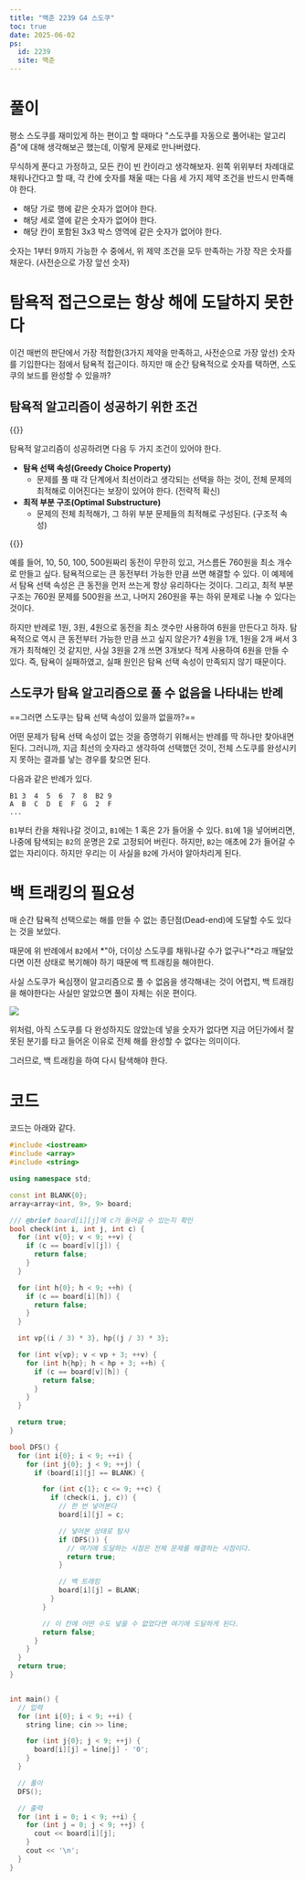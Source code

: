 ```yaml
---
title: "백준 2239 G4 스도쿠"
toc: true
date: 2025-06-02
ps:
  id: 2239
  site: 백준
---
```


# 풀이

평소 스도쿠를 재미있게 하는 편이고 할 때마다 "스도쿠를 자동으로 풀어내는 알고리즘"에 대해 생각해보곤 했는데, 이렇게 문제로 만나버렸다.

무식하게 푼다고 가정하고, 모든 칸이 빈 칸이라고 생각해보자. 왼쪽 위위부터 차례대로 채워나간다고 할 때, 각 칸에 숫자를 채울 때는 다음 세 가지 제약 조건을 반드시 만족해야 한다.

* 해당 가로 행에 같은 숫자가 없어야 한다.
* 해당 세로 열에 같은 숫자가 없어야 한다.
* 해당 칸이 포함된 3x3 박스 영역에 같은 숫자가 없어야 한다.

숫자는 1부터 9까지 가능한 수 중에서, 위 제약 조건을 모두 만족하는 가장 작은 숫자를 채운다. (사전순으로 가장 앞선 숫자)

# 탐욕적 접근으로는 항상 해에 도달하지 못한다

이건 매번의 판단에서 가장 적합한(3가지 제약을 만족하고, 사전순으로 가장 앞선) 숫자를 기입한다는 점에서 탐욕적 접근이다. 하지만 매 순간 탐욕적으로 숫자를 택하면, 스도쿠의 보드를 완성할 수 있을까?

## 탐욕적 알고리즘이 성공하기 위한 조건

{{<admo>}}

탐욕적 알고리즘이 성공하려면 다음 두 가지 조건이 있어야 한다.

* **탐욕 선택 속성(Greedy Choice Property)**
  * 문제를 풀 때 각 단계에서 최선이라고 생각되는 선택을 하는 것이, 전체 문제의 최적해로 이어진다는 보장이 있어야 한다. (전략적 확신)
* **최적 부분 구조(Optimal Substructure)**
  * 문제의 전체 최적해가, 그 하위 부분 문제들의 최적해로 구성된다. (구조적 속성)

{{</admo>}}

예를 들어, 10, 50, 100, 500원짜리 동전이 무한히 있고, 거스름돈 760원을 최소 개수로 만들고 싶다. 탐욕적으로는 큰 동전부터 가능한 만큼 쓰면 해결할 수 있다. 이 예제에서 탐욕 선택 속성은 큰 동전을 먼저 쓰는게 항상 유리하다는 것이다. 그리고, 최적 부분 구조는 760원 문제를 500원을 쓰고, 나머지 260원을 푸는 하위 문제로 나눌 수 있다는 것이다.

하지만 반례로 1원, 3원, 4원으로 동전을 최소 갯수만 사용하여 6원을 만든다고 하자. 탐욕적으로 역시 큰 동전부터 가능한 만큼 쓰고 싶지 않은가? 4원을 1개, 1원을 2개 써서 3개가 최적해인 것 같지만, 사실 3원을 2개 쓰면 3개보다 적게 사용하여 6원을 만들 수 있다. 즉, 탐욕이 실패하였고, 실패 원인은 탐욕 선택 속성이 만족되지 않기 때문이다.

## 스도쿠가 탐욕 알고리즘으로 풀 수 없음을 나타내는 반례

==그러면 스도쿠는 탐욕 선택 속성이 있을까 없을까?==

어떤 문제가 탐욕 선택 속성이 없는 것을 증명하기 위해서는 반례를 딱 하나만 찾아내면 된다. 그러니까, 지금 최선의 숫자라고 생각하여 선택했던 것이, 전체 스도쿠를 완성시키지 못하는 결과를 낳는 경우를 찾으면 된다.

다음과 같은 반례가 있다.

```txt{lineNos=false}
B1 3  4  5  6  7  8  B2 9
A  B  C  D  E  F  G  2  F
...
```

`B1`부터 칸을 채워나갈 것이고, `B1`에는 1 혹은 2가 들어올 수 있다.
`B1`에 1을 넣어버리면, 나중에 탐색되는 `B2`의 운명은 2로 고정되어 버린다.
하지만, `B2`는 애초에 2가 들어갈 수 없는 자리이다. 
하지만 우리는 이 사실을 `B2`에 가서야 알아차리게 된다.

# 백 트래킹의 필요성

매 순간 탐욕적 선택으로는 해를 만들 수 없는 종단점(Dead-end)에 도달할 수도 있다는 것을 보았다.

때문에 위 반례에서 `B2`에서 *"아, 더이상 스도쿠를 채워나갈 수가 없구나"*라고 깨달았다면 이전 상태로 복기해야 하기 때문에 백 트래킹을 해야한다.

사실 스도쿠가 욕심쟁이 알고리즘으로 풀 수 없음을 생각해내는 것이 어렵지, 백 트래킹을 해야한다는 사실만 알았으면 풀이 자체는 쉬운 편이다.

![](assets/00.png)

위처럼, 아직 스도쿠를 다 완성하지도 않았는데 넣을 숫자가 없다면 지금 어딘가에서 잘못된 분기를 타고 들어온 이유로 전체 해를 완성할 수 없다는 의미이다.

그러므로, 백 트래킹을 하여 다시 탐색해야 한다.

# 코드

코드는 아래와 같다.

```cpp
#include <iostream>
#include <array>
#include <string>

using namespace std;

const int BLANK{0};
array<array<int, 9>, 9> board;

/// @brief board[i][j]에 c가 들어갈 수 있는지 확인
bool check(int i, int j, int c) {
  for (int v{0}; v < 9; ++v) {
    if (c == board[v][j]) {
      return false;
    }
  }

  for (int h{0}; h < 9; ++h) {
    if (c == board[i][h]) {
      return false;
    }
  }

  int vp{(i / 3) * 3}, hp{(j / 3) * 3};

  for (int v{vp}; v < vp + 3; ++v) {
    for (int h{hp}; h < hp + 3; ++h) {
      if (c == board[v][h]) {
        return false;
      }
    }
  }

  return true;
}

bool DFS() {
  for (int i{0}; i < 9; ++i) {
    for (int j{0}; j < 9; ++j) {
      if (board[i][j] == BLANK) {

        for (int c{1}; c <= 9; ++c) {
          if (check(i, j, c)) {
            // 한 번 넣어본다
            board[i][j] = c;

            // 넣어본 상태로 탐사
            if (DFS()) { 
              // 여기에 도달하는 시점은 전체 문제를 해결하는 시점이다.
              return true; 
            }

            // 백 트래킹
            board[i][j] = BLANK;
          }
        } 

        // 이 칸에 어떤 수도 넣을 수 없었다면 여기에 도달하게 된다.
        return false; 
      }
    }
  }
  return true; 
}


int main() {
  // 입력
  for (int i{0}; i < 9; ++i) {
    string line; cin >> line;

    for (int j{0}; j < 9; ++j) {
      board[i][j] = line[j] - '0';
    }
  }

  // 풀이
  DFS();

  // 출력
  for (int i = 0; i < 9; ++i) {
    for (int j = 0; j < 9; ++j) {
      cout << board[i][j];
    }
    cout << '\n';
  }
}
```